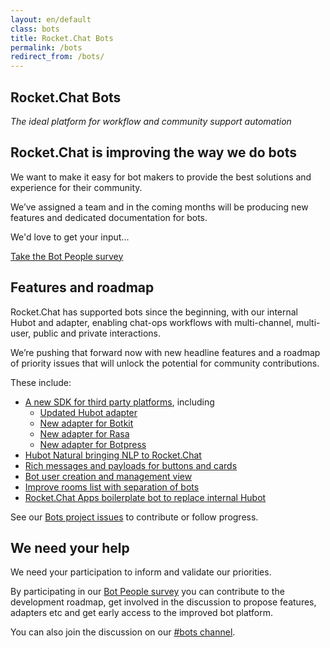 ```yaml
---
layout: en/default
class: bots
title: Rocket.Chat Bots
permalink: /bots
redirect_from: /bots/
---
```


<section class="hero">
  <div class="wrapper">
    <h1>Rocket.Chat Bots</h1>
    <em>The ideal platform for workflow and community support automation</em>
    <!-- <br><em>Help us build the next generation of bot tools for Rocket.Chat</em> -->
  </div>
</section>

<section>
  <div class="wrapper">
    <div class="left">
      <img src="{{ site.url }}/images/bots/bot-lovers-cropped.jpg" alt="" style="max-height: 230px;"/>
    </div>
    <div class="right">
      <h2>
        Rocket.Chat is improving the way we do bots
      </h2>
      <p>
        We want to make it easy for bot makers to provide the best solutions and experience for their community.
      </p>
      <p>
        We’ve assigned a team and in the coming months will be producing new features and dedicated documentation for bots.
      </p>
      <p>
        We'd love to get your input...
      </p>
      <a class="button primary" target="_blank" href="https://rocketchat.typeform.com/to/dK87Cl">Take the Bot People survey</a>
    </div>
  </div>
  <div class="clear"></div>
</section>

<section>
  <div class="wrapper">
    <!--
    <div class="left">
      <h2>Documentation</h2>
      <p>
        Learn to <a href="">administrate</a> bots and their access to your users and channels.
      </p>
      <p>
        Our <a href="">adapter docs</a> support community development for all popular bot builders and frameworks to run on Rocket.Chat.
      </p>
      -->
      <!--
      <h2>Design guide</h2>
      <p>
        To give our community a head start in creating the highest standard user experiences, we’re working on demo implementations of bot features and patterns for common interactions. Coming soon.
      </p>
    </div>
    -->
    <div class="left">
      <h2>Features and roadmap</h2>
      <p>
        Rocket.Chat has supported bots since the beginning, with our internal Hubot and adapter, enabling chat-ops workflows with multi-channel, multi-user, public and private interactions.
      </p>
      <p>
        We’re pushing that forward now with new headline features and a roadmap of priority issues that will unlock the potential for community contributions.
      </p>
      <p>
        These include:
        <ul>
          <li>
            <a href="https://github.com/RocketChat/Rocket.Chat.js.SDK">A new SDK for third party platforms</a>, including
            <ul>
              <li><a href="https://github.com/RocketChat/hubot-rocketchat/tree/develop">Updated Hubot adapter</a></li>
              <li><a href="https://github.com/RocketChat/Rocket.Chat/issues/9937">New adapter for Botkit</a></li>
              <li><a href="https://github.com/RocketChat/Rocket.Chat/issues/10457">New adapter for Rasa</a></li>
              <li><a href="https://github.com/RocketChat/Rocket.Chat/issues/5772">New adapter for Botpress</a></li>
            </ul>
          </li>
          <li><a href="https://github.com/RocketChat/hubot-natural">Hubot Natural bringing NLP to Rocket.Chat</a></li>
          <li><a href="https://github.com/RocketChat/Rocket.Chat/issues/6786#issuecomment-381461138">Rich messages and payloads for buttons and cards</a></li>
          <li><a href="https://github.com/RocketChat/Rocket.Chat/issues/7125#issuecomment-381473953">Bot user creation and management view</a></li>
          <li><a href="https://github.com/RocketChat/Rocket.Chat/issues/10459">Improve rooms list with separation of bots</a></li>
          <li><a href="https://github.com/RocketChat/Rocket.Chat/issues/10458">Rocket.Chat Apps boilerplate bot to replace internal Hubot</a></li>
        </ul>
      </p>
      <p>See our <a href="https://github.com/RocketChat/Rocket.Chat/projects/16">Bots project issues</a> to contribute or follow progress.</p>
    </div>
    <div class="right">
      <h2>We need your help</h2>
      <p>
        We need your participation to inform and validate our priorities.
      </p>
      <p>
        By participating in our <a href="https://rocketchat.typeform.com/to/dK87Cl">Bot People survey</a> you can contribute to the development roadmap, get
        involved in the discussion to propose features, adapters etc and get early access to the improved bot platform.
      </p>
      <p>
        You can also join the discussion on our <a href="https://open.rocket.chat/channel/bots">#bots channel</a>.
      </p>
    </div>
  </div>
  <div class="clear"></div>
</section>
<!--
<section>
  <div class="wrapper">
    <div class="left">
      <h2>New Features</h2>
      <ul>
        <li>Bot Driver node package, enabling simple framework agnostic interface for developing adapters.</li>
        <li>Bot Helpers features will be migrated into bot driver, to run user queries and allow admins to define user field access for bots.</li>
        <li>Payload Support for rich UI message components. In line with platforms like Facebook Messenger (buttons, menus, cards, etc).</li>
        <li>Bot creation to be streamlined and accessible via API endpoints.</li>
        <li>Delay sends and show “typing” indicators, to give your bots a natural pace and improve user experience.</li>
        <li>Collect user data, via bot conversation, to update custom user fields.</li>
        <li>Access controls for each channel, to lock out bots or humans.</li>
        <li>Admin dashboard for bot admin / metrics / sentiment analysis.</li>
        <li>Conversation starters for the internal bot, provide basic customisable interaction templates, e.g. for onboarding via bot.</li>
      </ul>
    </div>
    <div class="right">
      <h2>Priorities Issues</h2>
      <ul>
          <li>Allow “X is now typing” to be called from method
          related <a href="https://github.com/RocketChat/Rocket.Chat/issues/9337">#9337</a></li>
          <li>Let bot send a private notification in the channel
          related <a href="https://github.com/RocketChat/Rocket.Chat/issues/9177">#9177</a></li>
          <li>Bot statistics page: e.g. total messages by bots
          fixes <a href="https://github.com/RocketChat/Rocket.Chat/issues/8483">#8483</a></li>
          <li>Add isBot attribute to message objects to prevent bot-to-bot loops
          fixes <a href="https://github.com/RocketChat/Rocket.Chat/issues/7990">#7990</a></li>
          <li>Bot user without email address, verification
          fixes <a href="https://github.com/RocketChat/Rocket.Chat/issues/7785">#7785</a>, <a href="https://github.com/RocketChat/Rocket.Chat/issues/7125">#7125</a>, <a href="https://github.com/RocketChat/Rocket.Chat/issues/3818">#3818</a></li>
          <li>Update hardcoded rocket.cat and use notifications UI instead of chat stream for system notices
          fixes <a href="https://github.com/RocketChat/Rocket.Chat/issues/4103">#4103</a>, <a href="https://github.com/RocketChat/Rocket.Chat/issues/3869">#3869</a>, <a href="https://github.com/RocketChat/Rocket.Chat/issues/3078">#3078</a></li>
          <li>REST API allow bots to create users with standard permissions
          fixes <a href="https://github.com/RocketChat/Rocket.Chat/issues/7351">#7351</a></li>
          <li>Add driver/adapter method to force set bot’s status
          fixes <a href="https://github.com/RocketChat/Rocket.Chat/issues/3292">#3292</a></li>
          <li>Autocomplete bots commands and subcommands (by registering commands through bot driver)
          fixes <a href="https://github.com/RocketChat/Rocket.Chat/issues/1086">#1086</a></li>
          <li>Temporarily mute bot in a room (as extension of bot access controls)
          fixes <a href="https://github.com/RocketChat/Rocket.Chat/issues/555">#555</a></li>
      </ul>
    </div>
  </div>
  <div class="clear"></div>
</section>

-->
